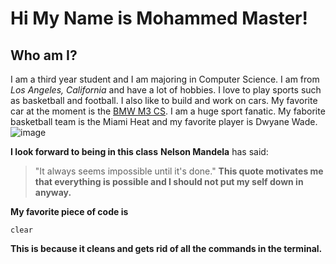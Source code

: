 # Hi My Name is Mohammed Master!
## Who am I?
I am a third year student and I am majoring in Computer Science. I am from *Los Angeles, California* and have a lot of hobbies. I love to play sports such as basketball and football. I also like to build and work on cars. My favorite car at the moment is the [BMW M3 CS](https://www.bmwusa.com/vehicles/m-models/m3-sedan/overview.html). I am a huge sport fanatic. My faborite basketball team is the Miami Heat and my favorite player is Dwyane Wade.  
![image](https://images.app.goo.gl/6ho1akXpimksf5nt6)


**I look forward to being in this class**
**Nelson Mandela** has said:
> "It always seems impossible until it's done."
**This quote motivates me that everything is possible and I should not put my self down in anyway.**


**My favorite piece of code is**
```
clear
```
**This is because it cleans and gets rid of all the commands in the terminal.**


